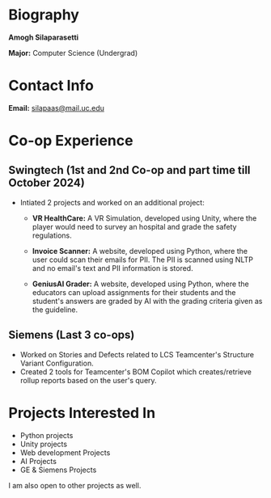 # Biography
**Amogh Silaparasetti**

**Major:** Computer Science (Undergrad)
# Contact Info
**Email:** silapaas@mail.uc.edu
# Co-op Experience
## Swingtech (1st and 2nd Co-op and part time till October 2024)
- Intiated 2 projects and worked on an additional project:

    - **VR HealthCare:** A VR Simulation, developed using Unity, where the player would need to survey an hospital and grade the safety regulations.

    - **Invoice Scanner:** A website, developed using Python, where the user could scan their emails for PII. The PII is scanned using NLTP and no email's text and PII information is stored.

    - **GeniusAI Grader:** A website, developed using Python, where the educators can upload assignments for their students and the student's answers are graded by AI with the grading criteria given as the guideline.

## Siemens (Last 3 co-ops)
- Worked on Stories and Defects related to LCS Teamcenter's Structure Variant Configuration.
- Created 2 tools for Teamcenter's BOM Copilot which creates/retrieve rollup reports based on the user's query.

# Projects Interested In
- Python projects
- Unity projects
- Web development Projects
- AI Projects
- GE & Siemens Projects

I am also open to other projects as well.
